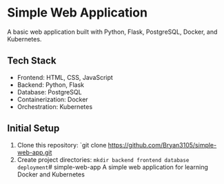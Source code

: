 # Simple Web Application

A basic web application built with Python, Flask, PostgreSQL, Docker, and Kubernetes.

## Tech Stack

*   Frontend: HTML, CSS, JavaScript
*   Backend: Python, Flask
*   Database: PostgreSQL
*   Containerization: Docker
*   Orchestration: Kubernetes

## Initial Setup

1.  Clone this repository: `git clone https://github.com/Bryan3105/simple-web-app.git
2.  Create project directories: `mkdir backend frontend database deployment`# simple-web-app
A simple web application for learning Docker and Kubernetes

